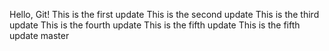 Hello, Git!
This is the first update
This is the second update
This is the third update
This is the fourth update
This is the fifth update
This is the fifth update master
